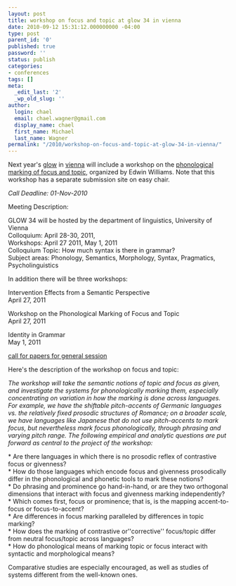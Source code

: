 ```yaml
---
layout: post
title: workshop on focus and topic at glow 34 in vienna
date: 2010-09-12 15:31:12.000000000 -04:00
type: post
parent_id: '0'
published: true
password: ''
status: publish
categories:
- conferences
tags: []
meta:
  _edit_last: '2'
  _wp_old_slug: ''
author:
  login: chael
  email: chael.wagner@gmail.com
  display_name: chael
  first_name: Michael
  last_name: Wagner
permalink: "/2010/workshop-on-focus-and-topic-at-glow-34-in-vienna/"
---
```

Next year's [glow](http://homepage.univie.ac.at/glow34.linguistics/) in [vienna](http://www.linguistics.at/) will include a workshop on the [phonological marking of focus and topic](http://homepage.univie.ac.at/glow34.linguistics/variation.html), organized by Edwin Williams. Note that this workshop has a separate submission site on easy chair.

_Call Deadline: 01-Nov-2010_

Meeting Description:

GLOW 34 will be hosted by the department of linguistics, University of  
Vienna  
Colloquium: April 28-30, 2011,  
Workshops: April 27 2011, May 1, 2011  
Colloquium Topic: How much syntax is there in grammar?  
Subject areas: Phonology, Semantics, Morphology, Syntax, Pragmatics,  
Psycholinguistics

In addition there will be three workshops:

Intervention Effects from a Semantic Perspective  
April 27, 2011

Workshop on the Phonological Marking of Focus and Topic  
April 27, 2011

Identity in Grammar  
May 1, 2011

[call for papers for general session](http://homepage.univie.ac.at/glow34.linguistics/topic.html)

Here's the description of the workshop on focus and topic:

_The workshop will take the semantic notions of topic and focus as given, and investigate the systems for phonologically marking them, especially concentrating on variation in how the marking is done across languages. For example, we have the shiftable pitch-accents of Germanic languages vs. the relatively fixed prosodic structures of Romance; on a broader scale, we have languages like Japanese that do not use pitch-accents to mark focus, but nevertheless mark focus phonologically, through phrasing and varying pitch range. The following empirical and analytic questions are put forward as central to the project of the workshop:_

\* Are there languages in which there is no prosodic reflex of contrastive focus or givenness?  
 \* How do those languages which encode focus and givenness prosodically differ in the phonological and phonetic tools to mark these notions?  
 \* Do phrasing and prominence go hand-in-hand, or are they two orthogonal dimensions that interact with focus and givenness marking independently?  
 \* Which comes first, focus or prominence; that is, is the mapping accent-to-focus or focus-to-accent?  
 \* Are differences in focus marking paralleled by differences in topic marking?  
 \* How does the marking of contrastive or''corrective'' focus/topic differ from neutral focus/topic across languages?  
 \* How do phonological means of marking topic or focus interact with syntactic and morphological means?

Comparative studies are especially encouraged, as well as studies of systems different from the well-known ones.

